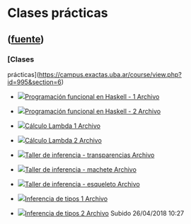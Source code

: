 # Clases prácticas
([fuente](https://campus.exactas.uba.ar/course/view.php?id=995&section=6))
---
### [Clases
prácticas](https://campus.exactas.uba.ar/course/view.php?id=995&section=6)

  - [![ ](https://campus.exactas.uba.ar/theme/image.php/aardvark/core/1524752928/f/pdf-24)Programación funcional en Haskell - 1 Archivo](https://campus.exactas.uba.ar/mod/resource/view.php?id=53388)

  - [![ ](https://campus.exactas.uba.ar/theme/image.php/aardvark/core/1524752928/f/pdf-24)Programación funcional en Haskell - 2 Archivo](https://campus.exactas.uba.ar/mod/resource/view.php?id=53389)

  - [![ ](https://campus.exactas.uba.ar/theme/image.php/aardvark/core/1524752928/f/pdf-24)Cálculo Lambda 1 Archivo](https://campus.exactas.uba.ar/mod/resource/view.php?id=53391)

  - [![ ](https://campus.exactas.uba.ar/theme/image.php/aardvark/core/1524752928/f/pdf-24)Cálculo Lambda 2 Archivo](https://campus.exactas.uba.ar/mod/resource/view.php?id=53392)

  - [![ ](https://campus.exactas.uba.ar/theme/image.php/aardvark/core/1524752928/f/pdf-24)Taller de inferencia - transparencias Archivo](https://campus.exactas.uba.ar/mod/resource/view.php?id=53394)

  - [![ ](https://campus.exactas.uba.ar/theme/image.php/aardvark/core/1524752928/f/pdf-24)Taller de inferencia - machete Archivo](https://campus.exactas.uba.ar/mod/resource/view.php?id=53395)

  - [![ ](https://campus.exactas.uba.ar/theme/image.php/aardvark/core/1524752928/f/archive-24)Taller de inferencia - esqueleto Archivo](https://campus.exactas.uba.ar/mod/resource/view.php?id=53397)

  - [![ ](https://campus.exactas.uba.ar/theme/image.php/aardvark/core/1524752928/f/pdf-24)Inferencia de tipos 1 Archivo](https://campus.exactas.uba.ar/mod/resource/view.php?id=61824)

  - [![ ](https://campus.exactas.uba.ar/theme/image.php/aardvark/core/1524752928/f/pdf-24)Inferencia de tipos 2 Archivo](https://campus.exactas.uba.ar/mod/resource/view.php?id=53393) Subido 26/04/2018 10:27

